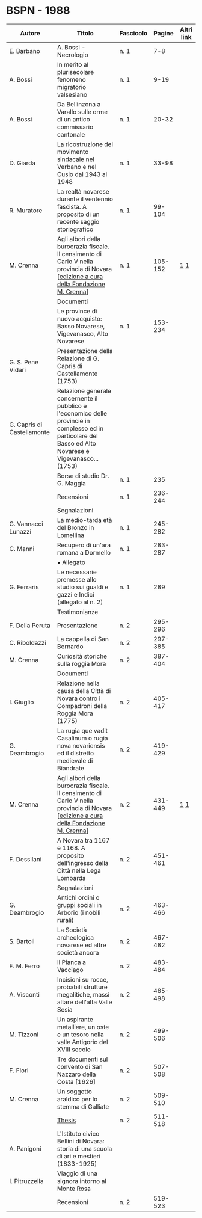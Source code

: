 # BSPN - 1988

| Autore                     | Titolo                                                                                                                                                                                                                                                                                       | Fascicolo | Pagine  | Altri link                                                                                                     |
|----------------------------|----------------------------------------------------------------------------------------------------------------------------------------------------------------------------------------------------------------------------------------------------------------------------------------------|-----------|---------|----------------------------------------------------------------------------------------------------------------|
| E. Barbano                 | A. Bossi - Necrologio                                                                                                                                                                                                                                                                        | n. 1      | 7-8     |                                                                                                                |
| A. Bossi                   | In merito al plurisecolare fenomeno migratorio valsesiano                                                                                                                                                                                                                                    | n. 1      | 9-19    |                                                                                                                |
| A. Bossi                   | Da Bellinzona a Varallo sulle orme di un antico commissario cantonale                                                                                                                                                                                                                        | n. 1      | 20-32   |                                                                                                                |
| D. Giarda                  | La ricostruzione del movimento sindacale nel Verbano e nel Cusio dal 1943 al 1948                                                                                                                                                                                                            | n. 1      | 33-98   |                                                                                                                |
| R. Muratore                | La realtà novarese durante il ventennio fascista. A proposito di un recente saggio storiografico                                                                                                                                                                                             | n. 1      | 99-104  |                                                                                                                |
| M. Crenna                  | Agli albori della burocrazia fiscale. Il censimento di Carlo V nella provincia di Novara [<a href="http://progettofondazionedonmariocrenna.oneminutesite.it/files/2015/10/24/127-Carlo_V_-_Terza_e_Quarta_parte.pdf" target="_blank">edizione a cura della Fondazione M. Crenna</a>]         | n. 1      | 105-152 | [1](https://www.calameo.com/read/0047331285042afb75163) [1](https://en.calameo.com/read/0047331288618560fed19) |
|                            | Documenti                                                                                                                                                                                                                                                                                    |           |         |
|                            | Le province di nuovo acquisto: Basso Novarese, Vigevanasco, Alto Novarese                                                                                                                                                                                                                    | n. 1      | 153-234 |                                                                                                                |
| G. S. Pene Vidari          | Presentazione della Relazione di G. Capris di Castellamonte (1753)                                                                                                                                                                                                                           |           |         |
| G. Capris di Castellamonte | Relazione generale concernente il pubblico e l'economico delle provincie in complesso ed in particolare del Basso ed Alto Novarese e Vigevanasco... (1753)                                                                                                                                   |           |         |
|                            | Borse di studio Dr. G. Maggia                                                                                                                                                                                                                                                                | n. 1      | 235     |                                                                                                                |
|                            | Recensioni                                                                                                                                                                                                                                                                                   | n. 1      | 236-244 |                                                                                                                |
|                            | Segnalazioni                                                                                                                                                                                                                                                                                 |           |         |
| G. Vannacci Lunazzi        | La medio-tarda età del Bronzo in Lomellina                                                                                                                                                                                                                                                   | n. 1      | 245-282 |                                                                                                                |
| C. Manni                   | Recupero di un'ara romana a Dormello                                                                                                                                                                                                                                                         | n. 1      | 283-287 |                                                                                                                |
|                            | • Allegato                                                                                                                                                                                                                                                                                   |           |         |
| G. Ferraris                | Le necessarie premesse allo studio sui gualdi e gazzi e Indici (allegato al n. 2)                                                                                                                                                                                                            | n. 1      | 289     |                                                                                                                |
|                            | Testimonianze                                                                                                                                                                                                                                                                                |           |         |
| F. Della Peruta            | Presentazione                                                                                                                                                                                                                                                                                | n. 2      | 295-296 |                                                                                                                |
| C. Riboldazzi              | La cappella di San Bernardo                                                                                                                                                                                                                                                                  | n. 2      | 297-385 |                                                                                                                |
| M. Crenna                  | Curiosità storiche sulla roggia Mora                                                                                                                                                                                                                                                         | n. 2      | 387-404 |                                                                                                                |
|                            | Documenti                                                                                                                                                                                                                                                                                    |           |         |
| I. Giuglio                 | Relazione nella causa della Città di Novara contro i Compadroni della Roggia Mora (1775)                                                                                                                                                                                                     | n. 2      | 405-417 |                                                                                                                |
| G. Deambrogio              | La rugia que vadit Casalinum o rugia nova novariensis ed il distretto medievale di Biandrate                                                                                                                                                                                                 | n. 2      | 419-429 |                                                                                                                |
| M. Crenna                  | Agli albori della burocrazia fiscale. Il censimento di Carlo V nella provincia di Novara [<a href="http://progettofondazionedonmariocrenna.oneminutesite.it/files/2015/10/24/127-Carlo_V_-_Terza_e_Quarta_parte.pdf#page=37" target="_blank">edizione a cura della Fondazione M. Crenna</a>] | n. 2      | 431-449 | [1](https://www.calameo.com/read/0047331285042afb75163) [1](https://en.calameo.com/read/0047331288618560fed19) |
| F. Dessilani               | A Novara tra 1167 e 1168. A proposito dell'ingresso della Città nella Lega Lombarda                                                                                                                                                                                                          | n. 2      | 451-461 |                                                                                                                |
|                            | Segnalazioni                                                                                                                                                                                                                                                                                 |           |         |
| G. Deambrogio              | Antichi ordini o gruppi sociali in Arborio (i nobili rurali)                                                                                                                                                                                                                                 | n. 2      | 463-466 |                                                                                                                |
| S. Bartoli                 | La Società archeologica novarese ed altre società ancora                                                                                                                                                                                                                                     | n. 2      | 467-482 |                                                                                                                |
| F. M. Ferro                | Il Pianca a Vacciago                                                                                                                                                                                                                                                                         | n. 2      | 483-484 |                                                                                                                |
| A. Visconti                | Incisioni su rocce, probabili strutture megalitiche, massi altare dell'alta Valle Sesia                                                                                                                                                                                                      | n. 2      | 485-498 |                                                                                                                |
| M. Tizzoni                 | Un aspirante metalliere, un oste e un tesoro nella valle Antigorio del XVIII secolo                                                                                                                                                                                                          | n. 2      | 499-506 |                                                                                                                |
| F. Fiori                   | Tre documenti sul convento di San Nazzaro della Costa [1626]                                                                                                                                                                                                                                 | n. 2      | 507-508 |                                                                                                                |
| M. Crenna                  | Un soggetto araldico per lo stemma di Galliate                                                                                                                                                                                                                                               | n. 2      | 509-510 |                                                                                                                |
|                            | [Thesis](http://www.ssno.it/BSPNo/bspn_thesis.html#1988)                                                                                                                                                                                                                                     | n. 2      | 511-518 |                                                                                                                |
| A. Panigoni                | L'Istituto civico Bellini di Novara: storia di una scuola di ari e mestieri (1833-1925)                                                                                                                                                                                                      |           |         |
| I. Pitruzzella             | Viaggio di una signora intorno al Monte Rosa                                                                                                                                                                                                                                                 |           |         |
|                            | Recensioni                                                                                                                                                                                                                                                                                   | n. 2      | 519-523 |                                                                                                                |
